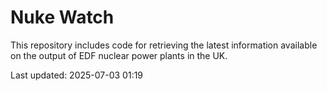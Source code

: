 # Nuke Watch

This repository includes code for retrieving the latest information available on the output of EDF nuclear power plants in the UK.

Last updated: 2025-07-03 01:19